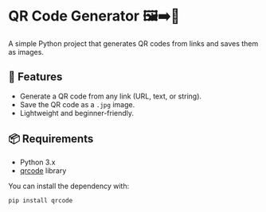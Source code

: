 # QR Code Generator 🖼️➡️📱

A simple Python project that generates QR codes from links and saves them as images.  

## 🚀 Features
- Generate a QR code from any link (URL, text, or string).
- Save the QR code as a `.jpg` image.
- Lightweight and beginner-friendly.

## 📦 Requirements
- Python 3.x  
- [qrcode](https://pypi.org/project/qrcode/) library  

You can install the dependency with:
```bash
pip install qrcode
